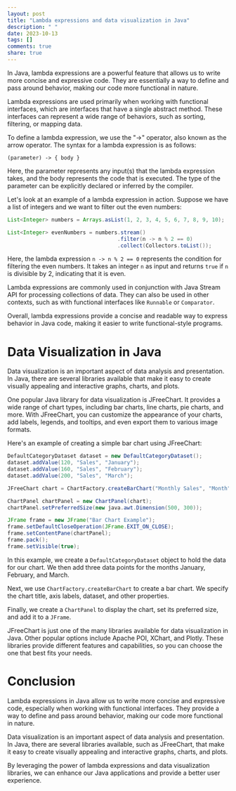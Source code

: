 ```yaml
---
layout: post
title: "Lambda expressions and data visualization in Java"
description: " "
date: 2023-10-13
tags: []
comments: true
share: true
---
```


In Java, lambda expressions are a powerful feature that allows us to write more concise and expressive code. They are essentially a way to define and pass around behavior, making our code more functional in nature.

Lambda expressions are used primarily when working with functional interfaces, which are interfaces that have a single abstract method. These interfaces can represent a wide range of behaviors, such as sorting, filtering, or mapping data.

To define a lambda expression, we use the "->" operator, also known as the arrow operator. The syntax for a lambda expression is as follows:

```
(parameter) -> { body }
```

Here, the parameter represents any input(s) that the lambda expression takes, and the body represents the code that is executed. The type of the parameter can be explicitly declared or inferred by the compiler.

Let's look at an example of a lambda expression in action. Suppose we have a list of integers and we want to filter out the even numbers:

```java
List<Integer> numbers = Arrays.asList(1, 2, 3, 4, 5, 6, 7, 8, 9, 10);

List<Integer> evenNumbers = numbers.stream()
                                   .filter(n -> n % 2 == 0)
                                   .collect(Collectors.toList());
```

Here, the lambda expression `n -> n % 2 == 0` represents the condition for filtering the even numbers. It takes an integer `n` as input and returns `true` if `n` is divisible by 2, indicating that it is even.

Lambda expressions are commonly used in conjunction with Java Stream API for processing collections of data. They can also be used in other contexts, such as with functional interfaces like `Runnable` or `Comparator`.

Overall, lambda expressions provide a concise and readable way to express behavior in Java code, making it easier to write functional-style programs.

# Data Visualization in Java

Data visualization is an important aspect of data analysis and presentation. In Java, there are several libraries available that make it easy to create visually appealing and interactive graphs, charts, and plots.

One popular Java library for data visualization is JFreeChart. It provides a wide range of chart types, including bar charts, line charts, pie charts, and more. With JFreeChart, you can customize the appearance of your charts, add labels, legends, and tooltips, and even export them to various image formats.

Here's an example of creating a simple bar chart using JFreeChart:

```java
DefaultCategoryDataset dataset = new DefaultCategoryDataset();
dataset.addValue(120, "Sales", "January");
dataset.addValue(160, "Sales", "February");
dataset.addValue(200, "Sales", "March");

JFreeChart chart = ChartFactory.createBarChart("Monthly Sales", "Month", "Amount", dataset, PlotOrientation.VERTICAL, true, true, false);

ChartPanel chartPanel = new ChartPanel(chart);
chartPanel.setPreferredSize(new java.awt.Dimension(500, 300));

JFrame frame = new JFrame("Bar Chart Example");
frame.setDefaultCloseOperation(JFrame.EXIT_ON_CLOSE);
frame.setContentPane(chartPanel);
frame.pack();
frame.setVisible(true);
```

In this example, we create a `DefaultCategoryDataset` object to hold the data for our chart. We then add three data points for the months January, February, and March.

Next, we use `ChartFactory.createBarChart` to create a bar chart. We specify the chart title, axis labels, dataset, and other properties.

Finally, we create a `ChartPanel` to display the chart, set its preferred size, and add it to a `JFrame`.

JFreeChart is just one of the many libraries available for data visualization in Java. Other popular options include Apache POI, XChart, and Plotly. These libraries provide different features and capabilities, so you can choose the one that best fits your needs.

# Conclusion

Lambda expressions in Java allow us to write more concise and expressive code, especially when working with functional interfaces. They provide a way to define and pass around behavior, making our code more functional in nature.

Data visualization is an important aspect of data analysis and presentation. In Java, there are several libraries available, such as JFreeChart, that make it easy to create visually appealing and interactive graphs, charts, and plots.

By leveraging the power of lambda expressions and data visualization libraries, we can enhance our Java applications and provide a better user experience.